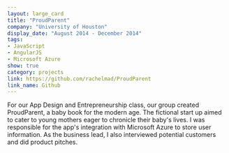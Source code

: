 ```yaml
---
layout: large_card
title: "ProudParent"
company: "University of Houston"
display_date: "August 2014 - December 2014"
tags: 
- JavaScript
- AngularJS
- Microsoft Azure
show: true
category: projects
link: https://github.com/rachelmad/ProudParent
link_name: Github
---
```


For our App Design and Entrepreneurship class, our group created ProudParent, a baby book for the modern age.
The fictional start up aimed to cater to young mothers eager to chronicle their baby's lives. 
I was responsible for the app's integration with Microsoft Azure to store user information. 
As the business lead, I also interviewed potential customers and did product pitches.